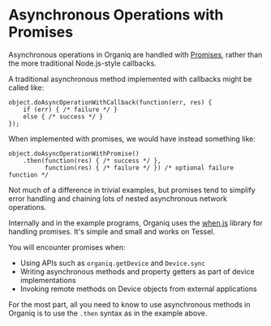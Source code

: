 # Asynchronous Operations with Promises

Asynchronous operations in Organiq are handled with [Promises](https://promisesaplus.com/), rather than the more traditional Node.js-style callbacks. 

A traditional asynchronous method implemented with callbacks might be called like:

    object.doAsyncOperationWithCallback(function(err, res) {
        if (err) { /* failure */ }
        else { /* success */ }
    });

When implemented with promises, we would have instead something like:

    object.doAsyncOperationWithPromise()
        .then(function(res) { /* success */ },
              function(res) { /* failure */ }) /* optional failure function */

Not much of a difference in trivial examples, but promises tend to simplify error handling and chaining lots of nested asynchronous network operations. 

Internally and in the example programs, Organiq uses the [when.js](https://github.com/cujojs/when) library for handling promises. It's simple and small and works on Tessel. 

You will encounter promises when:

* Using APIs such as `organiq.getDevice` and `Device.sync`
* Writing asynchronous methods and property getters as part of device implementations
* Invoking remote methods on Device objects from external applications

For the most part, all you need to know to use asynchronous methods in Organiq is to use the `.then` syntax as in the example above.

